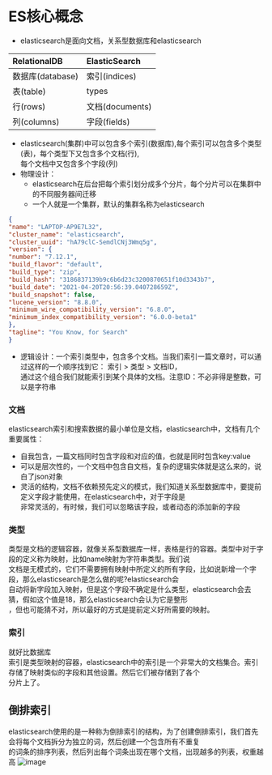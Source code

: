 # ES核心概念
- elasticsearch是面向文档，关系型数据库和elasticsearch

| RelationalDB      | ElasticSearch |
| :----------- | :----------- |
| 数据库(database)      | 索引(indices)       |
| 表(table)   | types        |
| 行(rows)   | 文档(documents)        |
| 列(columns)   | 字段(fields)        |

- elasticsearch(集群)中可以包含多个索引(数据库),每个索引可以包含多个类型(表)，每个类型下又包含多个文档(行),  
每个文档中又包含多个字段(列)
- 物理设计：
  - elasticsearch在后台把每个索引划分成多个分片，每个分片可以在集群中的不同服务器间迁移
  - 一个人就是一个集群，默认的集群名称为elasticsearch

```json
{
"name": "LAPTOP-AP9E7L32",
"cluster_name": "elasticsearch",
"cluster_uuid": "hA79clC-SemdlCNj3Wmq5g",
"version": {
"number": "7.12.1",
"build_flavor": "default",
"build_type": "zip",
"build_hash": "3186837139b9c6b6d23c3200870651f10d3343b7",
"build_date": "2021-04-20T20:56:39.040728659Z",
"build_snapshot": false,
"lucene_version": "8.8.0",
"minimum_wire_compatibility_version": "6.8.0",
"minimum_index_compatibility_version": "6.0.0-beta1"
},
"tagline": "You Know, for Search"
}
```
- 逻辑设计：一个索引类型中，包含多个文档。当我们索引一篇文章时，可以通过这样的一个顺序找到它： 索引 > 类型 > 文档ID，  
通过这个组合我们就能索引到某个具体的文档。注意ID：不必非得是整数，可以是字符串

### 文档
elasticsearch索引和搜索数据的最小单位是文档，elasticsearch中，文档有几个重要属性：
- 自我包含，一篇文档同时包含字段和对应的值，也就是同时包含key:value 
- 可以是层次性的，一个文档中包含自文档，复杂的逻辑实体就是这么来的，说白了json对象
- 灵活的结构，文档不依赖预先定义的模式，我们知道关系型数据库中，要提前定义字段才能使用，在elasticsearch中，对于字段是  
非常灵活的，有时候，我们可以忽略该字段，或者动态的添加新的字段

### 类型
类型是文档的逻辑容器，就像关系型数据库一样，表格是行的容器。类型中对于字段的定义称为映射，比如name映射为字符串类型。我们说  
文档是无模式的，它们不需要拥有映射中所定义的所有字段，比如说新增一个字段，那么elasticsearch是怎么做的呢?elasticsearch会  
自动将新字段加入映射，但是这个字段不确定是什么类型，elasticsearch会去猜，假如这个值是18，那么elasticsearch会认为它是整形  
，但也可能猜不对，所以最好的方式是提前定义好所需要的映射。

### 索引
就好比数据库  
索引是类型映射的容器，elasticsearch中的索引是一个非常大的文档集合。索引存储了映射类似的字段和其他设置。然后它们被存储到了各个  
分片上了。

## 倒排索引
elasticsearch使用的是一种称为倒排索引的结构，为了创建倒排索引，我们首先会将每个文档拆分为独立的词，然后创建一个包含所有不重复  
的词条的排序列表，然后列出每个词条出现在哪个文档，出现越多的列表，权重越高
![image](https://user-images.githubusercontent.com/92672384/146111080-a60cb98d-7d87-4791-99c1-9c7aec7d2ebf.png)
